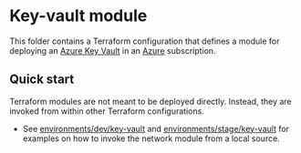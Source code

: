# Key-vault module

This folder contains a Terraform configuration that defines a module for deploying an [Azure Key Vault](https://docs.microsoft.com/en-us/azure/key-vault/general/basic-concepts) in an [Azure](https://azure.microsoft.com/free) subscription.

## Quick start

Terraform modules are not meant to be deployed directly. Instead, they are invoked from within other Terraform configurations. 
* See [environments/dev/key-vault](../environments/dev/key-vault) and [environments/stage/key-vault](../environments/stage/key-vault) for examples on how to invoke the network module from a local source.
